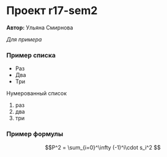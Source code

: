 # Проект r17-sem2

**Автор:** Ульяна Смирнова

*Для примера*

### Пример списка

* Раз
* Два
* Три

Нумерованный список
1. раз
2. два
4. три

### Пример формулы

$$P^2 = \sum_{i=0}^\infty (-1)^i\cdot s_i^2 $$
